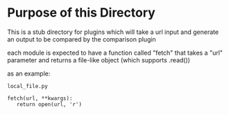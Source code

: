 # Purpose of this Directory

This is a stub directory for plugins which will take a url input and generate an output to be compared by the comparison plugin

each module is expected to have a function called "fetch" that takes a "url" parameter and returns a file-like object (which supports .read())

as an example:

`local_file.py`
```
fetch(url, **kwargs):
   return open(url, 'r')
```